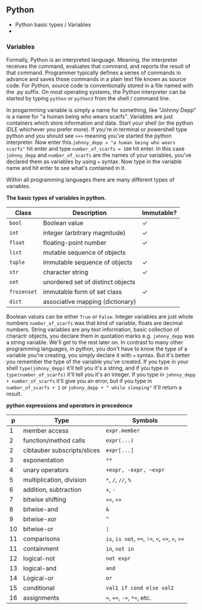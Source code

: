 ## Python 

* Python basic types / Variables
* 


### Variables

Formally, Python is an interpreted language. Meaning, the interpreter receives the command, evaluates that command, and reports the result of that command. Programmer typically defines a series of commands in advance and saves those commands in a plain text file known as source code. For Python, source code is conventionally stored in a file named with the .py suffix. On most operating systems, the Python interpreter can be started by typing `python` or `python3` from the shell / command linе.

In progarmming variable is simply a name for something, like "Johnny Depp" is a name for "a human being who wears scarfs". Variables are just containers which store information and data. Start your shell (or the python IDLE whichever you prefer more). If you're in terminal or powershell type python and you should see `>>>` meaning you've started the python interpreter. Now enter this.`johnny_depp = "a human being who wears scarfs"` hit enter and type `number_of_scarfs = 100` hit enter. In this case `johnny_depp` and `number_of_scarfs` are the names of your variables, you've declared them as variables by using `=` syntax. Now type in the variable name and hit enter to see what's contained in it.

Within all programming languages there are many different types of variables.


**The basic types of variables in python.**

Class | Description | Immutable?
------|-------------|----------
`bool`| Boolean value | ✓
`int` | integer (arbitrary magnitude) | ✓
`float` | floating-point number | ✓
`list` | mutable sequence of objects |
`tuple` | immutable sequence of objects | ✓
`str` | character string | ✓
`set` | unordered set of distinct objects |
`frozenset` | immutable form of set class | ✓
`dict` | associative mapping (dictionary) | 

Boolean values can be either `True` or `False`. Integer variables are just whole numbers `number_of_scarfs` was that kind of variable, floats are decimal numbers. String variables are any text information, basic collection of charactr objects, you declare them in quotation marks e.g. `johnny_depp` was a string variable. We'll get to the rest later on. In contrast to many other programming languages, in python, you don't have to know the type of a variable you're creating, you simply declare it with `=` syntax. But it's better you remember the type of the variable you've created. If you type in your shell `type(johnny_depp)` it'll tell you it's a string, and if you type in `type(number_of_scarfs)` it'll tell you it's an integer. If you type in `johnny_depp + number_of_scarfs` it'll give you an error, but if you type in `number_of_scarfs + 1` or `johnny_depp + " while sleeping"` it'll return a result.


**python expressions and operators in precedence**

p |Type | Symbols|
--|-----|-----------------------
1 | member access | `expr.member`
2 | function/method calls | `expr(...)`
2 | cibtauber subscripts/slices | `expr[...]`
3 | exponentation | `**`
4 | unary operators | `+expr, -expr, ~expr`
5 | multiplication, division | `*`, `/`, `//`, `%`
6 | addition, subtraction | `+`, `-`
7 | bitwise shifting | `<<`, `>>`
8 | bitwise-and | ` & `
9 | bitwise-xor | ` ^ `
10 | bitwise-or |  `¦`
11 | comparisons | `is`, `is not`, `==`, `!=`, `<`, `<=`, `>`, `>=`
11 | containment | `in`, `not in`
12 | logical-not | `not expr`
13 | logical-and | `and`
14 | Logical-or | `or`
15 | conditional | `val1 if cond else val2`
16 | assignments | `=`, `+=`, `-=`, `*=`, etc.
 






